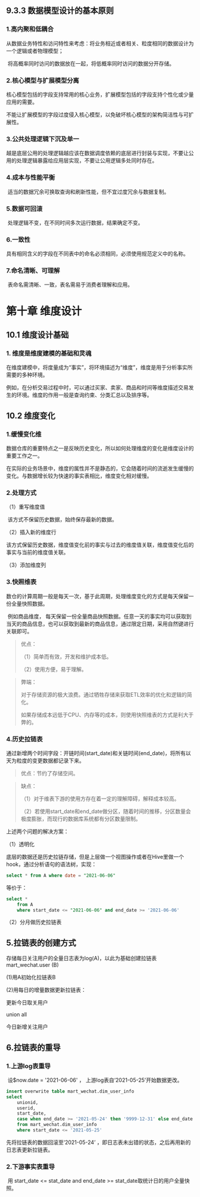 ## 9.3.3 数据模型设计的基本原则

### 1.高内聚和低耦合

​		从数据业务特性和访问特性来考虑：将业务相近或者相关、粒度相同的数据设计为一个逻辑或者物理模型；

​		将高概率同时访问的数据放在一起，将低概率同时访问的数据分开存储。

### 2.核心模型与扩展模型分离

​		核心模型包括的字段支持常用的核心业务，扩展模型包括的字段支持个性化或少量应用的需要。

​		不能让扩展模型的字段过度侵入核心模型，以免破坏核心模型的架构简洁性与可扩展性。

### 3.公共处理逻辑下沉及单一

​		越是底层公用的处理逻辑越应该在数据调度依赖的底层进行封装与实现，不要让公用的处理逻辑暴露给应用层实现，不要让公用逻辑多处同时存在。

### 4.成本与性能平衡

​		适当的数据冗余可换取查询和刷新性能，但不宜过度冗余与数据复制。

### 5.**数据可回滚**

​		处理逻辑不变，在不同时间多次运行数据，结果确定不变。

### 6.一致性

​		具有相同含义的字段在不同表中的命名必须相同，必须使用规范定义中的名称。

### 7.命名清晰、可理解

​		表命名需清晰、一致，表名需易于消费者理解和应用。





# 第十章  维度设计

## 10.1 维度设计基础

### 1. 维度是维度建模的基础和灵魂

​	 	在维度建模中，将度量成为“事实”，将环境描述为“维度”，维度是用于分析事实所需要的多种环境。

​	 	例如，在分析交易过程中时，可以通过买家、卖家、商品和时间等维度描述交易发生的环境。维度的作用一般是查询约束、分类汇总以及排序等。













## 10.2 维度变化

### 1.缓慢变化维

​		数据仓库的重要特点之一是反映历史变化，所以如何处理维度的变化是维度设计的重要工作之一。

​		在实际的业务场景中，维度的属性并不是静态的，它会随着时间的流逝发生缓慢的变化。与数据增长较为快速的事实表相比，维度变化相对缓慢。

### 2.处理方式

（1）重写维度值

​			该方式不保留历史数据，始终保存最新的数据。                                   

（2）插入新的维度行

​			该方式保留历史数据，维度值变化前的事实与过去的维度值关联，维度值变化后的事实与当前的维度值关联。

（3）添加维度列

### 3.快照维表

​		数仓的计算周期一般是每天一次，基于此周期，处理维度变化的方式是每天保留一份全量快照数据。

​		例如商品维度， 每天保留一份全量商品快照数据。任意一天的事实均可以获取到当天的商品信息，也可以获取到最新的商品信息，通过限定日期，采用自然键进行关联即可。

> 优点：
>
> （1）简单而有效，开发和维护成本低。
>
> （2）使用方便，易于理解。

> 弊端：
>
> ​		对于存储资源的极大浪费。通过牺牲存储来获取ETL效率的优化和逻辑的简化。
>
> ​		如果存储成本远低于CPU、内存等的成本，则使用快照维表的方式是利大于弊的。

### 4.历史拉链表

​		通过新增两个时间字段：开链时间(start_date)和关链时间(end_date)，将所有以天为粒度的变更数据都记录下来。

> 优点：节约了存储空间。

> 缺点：
>
> （1）对于维表下游的使用方存在着一定的理解障碍，解释成本较高。
>
> （2）若使用start_date和end_date做分区，随着时间的推移，分区数量会极度膨胀，而现行的数据库系统都有分区数量限制。

上述两个问题的解决方案：

（1）透明化

​		底层的数据还是历史拉链存储，但是上层做一个视图操作或者在Hive里做一个hook，通过分析语句的语法树，实现：

```sql
select * from A where date = "2021-06-06"
```

等价于：

```sql
select * 
	from A
	where start_date <= "2021-06-06" and end_date >= '2021-06-06'
```

（2）分月做历史拉链表

## 5.拉链表的创建方式

存储每日关注用户的全量日志表为log(A)，以此为基础创建拉链表mart_wechat.user (B)

(1)用A初始化拉链表B

(2)用每日的增量数据更新拉链表：

更新今日取关用户

union all

今日新增关注用户

## 6.拉链表的重导

### 1.上游log表重导

​		设$now.date = '2021-06-06' ， 上游log表自‘2021-05-25’开始数据更改。

```sql
insert overwrite table mart_wechat.dim_user_info
select 
	unionid,
	userid,
	start_date,
	case when end_date >= '2021-05-24' then '9999-12-31' else end_date end as end_date
	from mart_wechat.dim_user_info 
	where start_date <= '2021-05-25'
```

先将拉链表的数据回滚至‘2021-05-24’ ，即日志表未出错的状态，之后再用新的日志表更新拉链表。

### 2.下游事实表重导

​		用 start_date <= stat_date and end_date >= stat_date取统计日的用户全量快照。